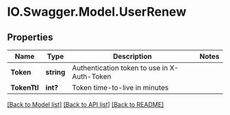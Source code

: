 # IO.Swagger.Model.UserRenew
## Properties

Name | Type | Description | Notes
------------ | ------------- | ------------- | -------------
**Token** | **string** | Authentication token to use in X-Auth-Token | 
**TokenTtl** | **int?** | Token time-to-live in minutes | 

[[Back to Model list]](../README.md#documentation-for-models) [[Back to API list]](../README.md#documentation-for-api-endpoints) [[Back to README]](../README.md)

